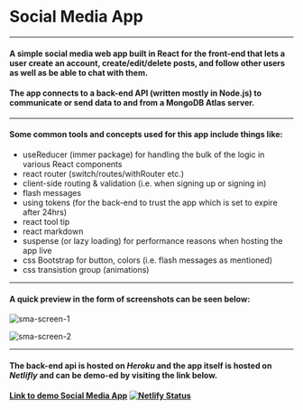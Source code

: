 # **Social Media App**
- - - -

#### A simple social media web app built in React for the front-end that lets a user create an account, create/edit/delete posts, and follow other users as well as be able to chat with them.

#### The app connects to a back-end API (written mostly in Node.js) to communicate or send data to and from a MongoDB Atlas server.

- - - -

#### Some common tools and concepts used for this app include things like:
* useReducer (immer package) for handling the bulk of the logic in various React components
* react router (switch/routes/withRouter etc.)
* client-side routing & validation (i.e. when signing up or signing in)
* flash messages
* using tokens (for the back-end to trust the app which is set to expire after 24hrs)
* react tool tip
* react markdown
* suspense (or lazy loading) for performance reasons when hosting the app live
* css Bootstrap for button, colors (i.e. flash messages as mentioned) 
* css transistion group (animations)

- - - -

#### A quick preview in the form of screenshots can be seen below:


![sma-screen-1](https://user-images.githubusercontent.com/34729011/161319667-ea39d393-9c4f-40db-8a1f-e5b4c3e06652.png)


![sma-screen-2](https://user-images.githubusercontent.com/34729011/161319726-18986a31-a4ae-4ef1-bc13-a8159c823295.jpeg)

- - - -

#### The back-end api is hosted on _Heroku_ and the app itself is hosted on _Netlifly_ and can be demo-ed by visiting the link below.

#### [Link to demo Social Media App](https://rad-kataifi-181b9e.netlify.app/)   [![Netlify Status](https://api.netlify.com/api/v1/badges/67cefca6-b658-4289-be5a-0c77391dca61/deploy-status)](https://app.netlify.com/sites/rad-kataifi-181b9e/deploys)


